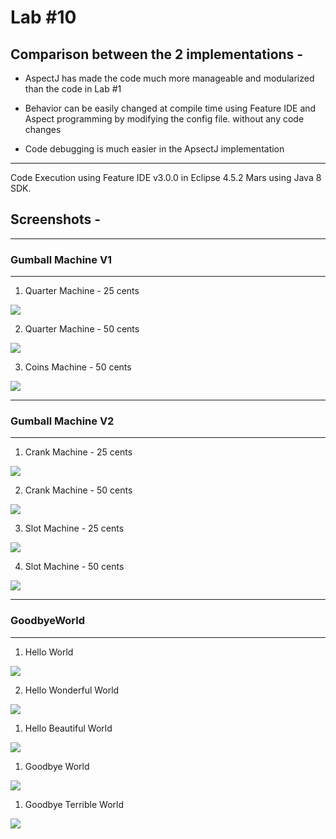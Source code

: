 # Lab #10 

## Comparison between the 2 implementations - 
- AspectJ has made the code much more manageable and modularized than the code in Lab #1

- Behavior can be easily changed at compile time using Feature IDE and Aspect programming by modifying the config file.
  without any code changes

- Code debugging is much easier in the ApsectJ implementation

--------------------------------------------------------------------------------------------

Code Execution using Feature IDE v3.0.0 in Eclipse 4.5.2 Mars using Java 8 SDK. 

## Screenshots - 
--------------------------------------------------------------------------------------------
### Gumball Machine V1
--------------------------------------------------------------------------------------------

1. Quarter Machine - 25 cents  

![](output/v1QTR25.PNG)

2. Quarter Machine - 50 cents

![](output/v1QTR50.PNG)

3. Coins Machine - 50 cents

![](output/v1COINS50.PNG)


--------------------------------------------------------------------------------------------
### Gumball Machine V2
--------------------------------------------------------------------------------------------

1. Crank Machine - 25 cents

![](output/v2Crank25.PNG)


2. Crank Machine - 50 cents

![](output/v2Crank50.PNG)


3. Slot Machine - 25 cents

![](output/v2Slot25.PNG)


4. Slot Machine - 50 cents

![](output/v2Slot50.PNG)

--------------------------------------------------------------------------------------------
### GoodbyeWorld
--------------------------------------------------------------------------------------------

1. Hello World

![](output/HelloWorld.PNG)

2. Hello Wonderful World

![](output/HelloWonderfulWorld.PNG)

1. Hello Beautiful World

![](output/HelloBeautifulWorld.PNG)

1. Goodbye World

![](output/GoodbyeWorld.PNG)

1. Goodbye Terrible World

![](output/GoodbyeTerribleWorld.PNG)
